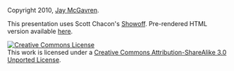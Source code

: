 Copyright 2010, [Jay McGavren](http://jay.mcgavren.com).

This presentation uses Scott Chacon's [Showoff](http://github.com/schacon/showoff).  Pre-rendered HTML version available [here](http://jay.mcgavren.com/files/presentations/druby).

<a rel="license" href="http://creativecommons.org/licenses/by-sa/3.0/"><img alt="Creative Commons License" style="border-width:0" src="http://i.creativecommons.org/l/by-sa/3.0/88x31.png" /></a><br />This work is licensed under a <a rel="license" href="http://creativecommons.org/licenses/by-sa/3.0/">Creative Commons Attribution-ShareAlike 3.0 Unported License</a>.